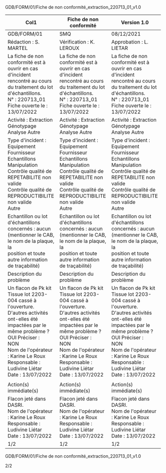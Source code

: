 GDB/FORM/01/Fiche de non conformité_extraction_220713_01_v1.0

|Col1|Fiche de non conformité|Version 1.0|
|---|---|---|
|GDB/FORM/01|SMQ|08/12/2021|
|Rédaction : S. MARTEL|Vérification : K. LEROUX|Approbation : L. LIETAR|
|La fiche de non conformité est à ouvrir en cas d'incident rencontré au cours du traitement du lot d'échantillons.<br>N° : 220713_01<br>Fiche ouverte le : 13/07/2022|La fiche de non conformité est à ouvrir en cas d'incident rencontré au cours du traitement du lot d'échantillons.<br>N° : 220713_01<br>Fiche ouverte le : 13/07/2022|La fiche de non conformité est à ouvrir en cas d'incident rencontré au cours du traitement du lot d'échantillons.<br>N° : 220713_01<br>Fiche ouverte le : 13/07/2022|
|Activité : Extraction Génotypage Analyse Autre|Activité : Extraction Génotypage Analyse Autre|Activité : Extraction Génotypage Analyse Autre|
|Type d'incident : Equipement Fournisseur Echantillons Manipulation<br>Contrôle qualité de REPETABILITE non valide<br>Contrôle qualité de REPRODUCTIBILITE non valide<br>Autre|Type d'incident : Equipement Fournisseur Echantillons Manipulation<br>Contrôle qualité de REPETABILITE non valide<br>Contrôle qualité de REPRODUCTIBILITE non valide<br>Autre|Type d'incident : Equipement Fournisseur Echantillons Manipulation<br>Contrôle qualité de REPETABILITE non valide<br>Contrôle qualité de REPRODUCTIBILITE non valide<br>Autre|
|Echantillon ou lot d'échantillons concernés : aucun<br>(mentionner le CAB, le nom de la plaque, la<br>position et toute autre information de traçabilité)|Echantillon ou lot d'échantillons concernés : aucun<br>(mentionner le CAB, le nom de la plaque, la<br>position et toute autre information de traçabilité)|Echantillon ou lot d'échantillons concernés : aucun<br>(mentionner le CAB, le nom de la plaque, la<br>position et toute autre information de traçabilité)|
|Description du problème|Description du problème|Description du problème|
|Un flacon de Pk kit Tissue lot 2203-004 cassé à l'ouverture.<br>D'autres activités ont-elles été impactées par le même problème ?<br>OUI Préciser :<br>NON<br>Nom de l'opérateur : Karine Le Roux<br>Responsable : Ludivine Liétar<br>Date : 13/07/2022|Un flacon de Pk kit Tissue lot 2203-004 cassé à l'ouverture.<br>D'autres activités ont-elles été impactées par le même problème ?<br>OUI Préciser :<br>NON<br>Nom de l'opérateur : Karine Le Roux<br>Responsable : Ludivine Liétar<br>Date : 13/07/2022|Un flacon de Pk kit Tissue lot 2203-004 cassé à l'ouverture.<br>D'autres activités ont-elles été impactées par le même problème ?<br>OUI Préciser :<br>NON<br>Nom de l'opérateur : Karine Le Roux<br>Responsable : Ludivine Liétar<br>Date : 13/07/2022|
||||
|Action(s) immédiate(s)|Action(s) immédiate(s)|Action(s) immédiate(s)|
|Flacon jeté dans DASRI.<br>Nom de l'opérateur : Karine Le Roux<br>Responsable : Ludivine Liétar<br>Date : 13/07/2022|Flacon jeté dans DASRI.<br>Nom de l'opérateur : Karine Le Roux<br>Responsable : Ludivine Liétar<br>Date : 13/07/2022|Flacon jeté dans DASRI.<br>Nom de l'opérateur : Karine Le Roux<br>Responsable : Ludivine Liétar<br>Date : 13/07/2022|
|1/2|1/2|1/2|

GDB/FORM/01/Fiche de non conformité_extraction_220713_01_v1.0



2/2

